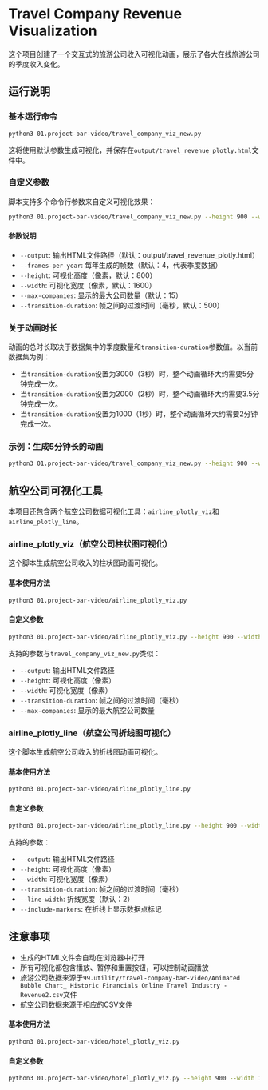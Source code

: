 # Travel Company Revenue Visualization

这个项目创建了一个交互式的旅游公司收入可视化动画，展示了各大在线旅游公司的季度收入变化。

## 运行说明

### 基本运行命令

```bash
python3 01.project-bar-video/travel_company_viz_new.py
```

这将使用默认参数生成可视化，并保存在`output/travel_revenue_plotly.html`文件中。

### 自定义参数

脚本支持多个命令行参数来自定义可视化效果：

```bash
python3 01.project-bar-video/travel_company_viz_new.py --height 900 --width 1800 --transition-duration 3000 --output output/travel_company_viz_custom.html
```

#### 参数说明

- `--output`: 输出HTML文件路径（默认：output/travel_revenue_plotly.html）
- `--frames-per-year`: 每年生成的帧数（默认：4，代表季度数据）
- `--height`: 可视化高度（像素，默认：800）
- `--width`: 可视化宽度（像素，默认：1600）
- `--max-companies`: 显示的最大公司数量（默认：15）
- `--transition-duration`: 帧之间的过渡时间（毫秒，默认：500）

### 关于动画时长

动画的总时长取决于数据集中的季度数量和`transition-duration`参数值。以当前数据集为例：

- 当`transition-duration`设置为3000（3秒）时，整个动画循环大约需要5分钟完成一次。
- 当`transition-duration`设置为2000（2秒）时，整个动画循环大约需要3.5分钟完成一次。
- 当`transition-duration`设置为1000（1秒）时，整个动画循环大约需要2分钟完成一次。

### 示例：生成5分钟长的动画

```bash
python3 01.project-bar-video/travel_company_viz_new.py --height 900 --width 1800 --transition-duration 3000 --output output/travel_company_viz_5min_duration.html
```

## 航空公司可视化工具

本项目还包含两个航空公司数据可视化工具：`airline_plotly_viz`和`airline_plotly_line`。

### airline_plotly_viz（航空公司柱状图可视化）

这个脚本生成航空公司收入的柱状图动画可视化。

#### 基本使用方法

```bash
python3 01.project-bar-video/airline_plotly_viz.py
```

#### 自定义参数

```bash
python3 01.project-bar-video/airline_plotly_viz.py --height 900 --width 1800 --transition-duration 3000 --output output/airline_revenue_viz.html
```

支持的参数与`travel_company_viz_new.py`类似：
- `--output`: 输出HTML文件路径
- `--height`: 可视化高度（像素）
- `--width`: 可视化宽度（像素）
- `--transition-duration`: 帧之间的过渡时间（毫秒）
- `--max-companies`: 显示的最大航空公司数量

### airline_plotly_line（航空公司折线图可视化）

这个脚本生成航空公司收入的折线图动画可视化。

#### 基本使用方法

```bash
python3 01.project-bar-video/airline_plotly_line.py
```

#### 自定义参数

```bash
python3 01.project-bar-video/airline_plotly_line.py --height 900 --width 1800 --transition-duration 3000 --output output/airline_revenue_line.html
```

支持的参数：
- `--output`: 输出HTML文件路径
- `--height`: 可视化高度（像素）
- `--width`: 可视化宽度（像素）
- `--transition-duration`: 帧之间的过渡时间（毫秒）
- `--line-width`: 折线宽度（默认：2）
- `--include-markers`: 在折线上显示数据点标记

## 注意事项

- 生成的HTML文件会自动在浏览器中打开
- 所有可视化都包含播放、暂停和重置按钮，可以控制动画播放
- 旅游公司数据来源于`99.utility/travel-company-bar-video/Animated Bubble Chart_ Historic Financials Online Travel Industry - Revenue2.csv`文件
- 航空公司数据来源于相应的CSV文件 

#### 基本使用方法

```bash
python3 01.project-bar-video/hotel_plotly_viz.py
```

#### 自定义参数

```bash
python3 01.project-bar-video/hotel_plotly_viz.py --height 900 --width 1800 --transition-duration 3000 --output output/hotel_revenue_viz.html
``` 